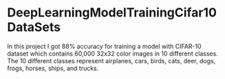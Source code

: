 # DeepLearningModelTrainingCifar10DataSets
In this project I got 88% accuracy for training a model with CIFAR-10 dataset which contains 60,000 32x32 color images in 10 different classes. The 10 different classes represent airplanes, cars, birds, cats, deer, dogs, frogs, horses, ships, and trucks.
